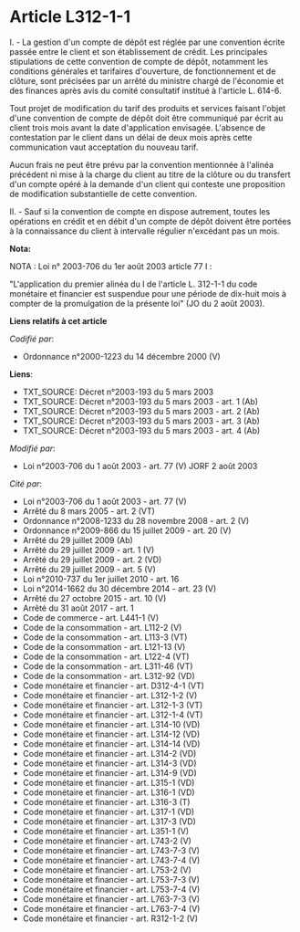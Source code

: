 # Article L312-1-1

I. - La gestion d'un compte de dépôt est réglée par une convention écrite passée entre le client et son établissement de
crédit. Les principales stipulations de cette convention de compte de dépôt, notamment les conditions générales et tarifaires
d'ouverture, de fonctionnement et de clôture, sont précisées par un arrêté du ministre chargé de l'économie et des finances
après avis du comité consultatif institué à l'article L. 614-6.

Tout projet de modification du tarif des produits et services faisant l'objet d'une convention de compte de dépôt doit être
communiqué par écrit au client trois mois avant la date d'application envisagée. L'absence de contestation par le client dans
un délai de deux mois après cette communication vaut acceptation du nouveau tarif.

Aucun frais ne peut être prévu par la convention mentionnée à l'alinéa précédent ni mise à la charge du client au titre de la
clôture ou du transfert d'un compte opéré à la demande d'un client qui conteste une proposition de modification substantielle
de cette convention.

II. - Sauf si la convention de compte en dispose autrement, toutes les opérations en crédit et en débit d'un compte de dépôt
doivent être portées à la connaissance du client à intervalle régulier n'excédant pas un mois.

**Nota:**

NOTA : Loi n° 2003-706 du 1er août 2003 article 77 I :

"L'application du premier alinéa du I de l'article L. 312-1-1 du code monétaire et financier est suspendue pour une période
de dix-huit mois à compter de la promulgation de la présente loi" (JO du 2 août 2003).

**Liens relatifs à cet article**

_Codifié par_:

  - Ordonnance n°2000-1223 du 14 décembre 2000 (V)

**Liens**:

  - TXT_SOURCE: Décret n°2003-193 du 5 mars 2003
  - TXT_SOURCE: Décret n°2003-193 du 5 mars 2003 - art. 1 (Ab)
  - TXT_SOURCE: Décret n°2003-193 du 5 mars 2003 - art. 2 (Ab)
  - TXT_SOURCE: Décret n°2003-193 du 5 mars 2003 - art. 3 (Ab)
  - TXT_SOURCE: Décret n°2003-193 du 5 mars 2003 - art. 4 (Ab)

_Modifié par_:

  - Loi n°2003-706 du 1 août 2003 - art. 77 (V) JORF 2 août 2003

_Cité par_:

  - Loi n°2003-706 du 1 août 2003 - art. 77 (V)
  - Arrêté du 8 mars 2005 - art. 2 (VT)
  - Ordonnance n°2008-1233 du 28 novembre 2008 - art. 2 (V)
  - Ordonnance n°2009-866 du 15 juillet 2009 - art. 20 (V)
  - Arrêté du 29 juillet 2009 (Ab)
  - Arrêté du 29 juillet 2009 - art. 1 (V)
  - Arrêté du 29 juillet 2009 - art. 2 (VD)
  - Arrêté du 29 juillet 2009 - art. 5 (V)
  - Loi n°2010-737 du 1er juillet 2010 - art. 16
  - Loi n°2014-1662 du 30 décembre 2014 - art. 23 (V)
  - Arrêté du 27 octobre 2015 - art. 10 (V)
  - Arrêté du 31 août 2017 - art. 1
  - Code de commerce - art. L441-1 (V)
  - Code de la consommation - art. L112-2 (V)
  - Code de la consommation - art. L113-3 (VT)
  - Code de la consommation - art. L121-13 (V)
  - Code de la consommation - art. L122-4 (VT)
  - Code de la consommation - art. L311-46 (VT)
  - Code de la consommation - art. L312-92 (VD)
  - Code monétaire et financier - art. D312-4-1 (VT)
  - Code monétaire et financier - art. L312-1-2 (V)
  - Code monétaire et financier - art. L312-1-3 (VT)
  - Code monétaire et financier - art. L312-1-4 (VT)
  - Code monétaire et financier - art. L314-10 (VD)
  - Code monétaire et financier - art. L314-12 (VD)
  - Code monétaire et financier - art. L314-14 (VD)
  - Code monétaire et financier - art. L314-2 (VD)
  - Code monétaire et financier - art. L314-3 (VD)
  - Code monétaire et financier - art. L314-9 (VD)
  - Code monétaire et financier - art. L315-1 (VD)
  - Code monétaire et financier - art. L316-1 (VD)
  - Code monétaire et financier - art. L316-3 (T)
  - Code monétaire et financier - art. L317-1 (VD)
  - Code monétaire et financier - art. L317-3 (VD)
  - Code monétaire et financier - art. L351-1 (V)
  - Code monétaire et financier - art. L743-2 (V)
  - Code monétaire et financier - art. L743-7-3 (V)
  - Code monétaire et financier - art. L743-7-4 (V)
  - Code monétaire et financier - art. L753-2 (V)
  - Code monétaire et financier - art. L753-7-3 (V)
  - Code monétaire et financier - art. L753-7-4 (V)
  - Code monétaire et financier - art. L763-7-3 (V)
  - Code monétaire et financier - art. L763-7-4 (V)
  - Code monétaire et financier - art. R312-1-2 (V)
